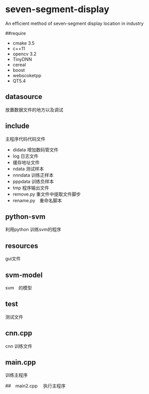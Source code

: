 # seven-segment-display

An efficient method of seven-segment display location in industry

##require 
+ cmake 3.5 
+ c++11 
+ opencv 3.2 
+ TinyDNN
+ cereal 
+ boost 
+ webscoketpp 
+ QT5.4


## datasource 
放置数据文件的地方以及调试
### 

## include 
主程序代码代码文件
+ didata 增加数码管文件
+ log 日志文件
+ 缓存地址文件
+ ndata 测试样本
+ nnndata 训练正样本
+ pppdata 训练负样本
+ tmp 程序输出文件
+ remove.py 重文件中提取文件脚步
+ rename.py　重命名脚本
## python-svm 
利用python 训练svm的程序

## resources 
gui文件

## svm-model 
svm　的模型

## test 
测试文件　

## cnn.cpp 
cnn 训练文件

## main.cpp 
训练主程序

##　main2.cpp　
执行主程序

